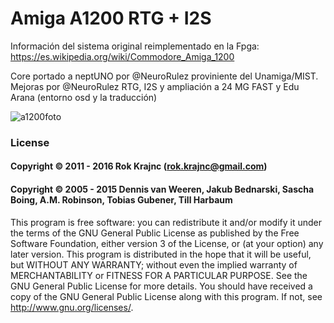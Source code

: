 # Amiga A1200 RTG + I2S
Información del sistema original reimplementado en la Fpga: https://es.wikipedia.org/wiki/Commodore_Amiga_1200

Core portado a neptUNO por @NeuroRulez proviniente del Unamiga/MIST. Mejoras por @NeuroRulez RTG, I2S y ampliación a 24 MG FAST y Edu Arana (entorno osd y la traducción)

![a1200foto](https://user-images.githubusercontent.com/31018768/71215821-17188b00-22b9-11ea-8033-4ef7fa745241.jpg)

### License

#### Copyright © 2011 - 2016 Rok Krajnc (rok.krajnc@gmail.com)

#### Copyright © 2005 - 2015 Dennis van Weeren, Jakub Bednarski, Sascha Boing, A.M. Robinson, Tobias Gubener, Till Harbaum

This program is free software: you can redistribute it and/or modify it under the terms of the GNU General Public License as published by the Free Software Foundation, either version 3 of the License, or (at your option) any later version.
This program is distributed in the hope that it will be useful, but WITHOUT ANY WARRANTY; without even the implied warranty of MERCHANTABILITY or FITNESS FOR A PARTICULAR PURPOSE. See the GNU General Public License for more details.
You should have received a copy of the GNU General Public License along with this program. If not, see http://www.gnu.org/licenses/.
